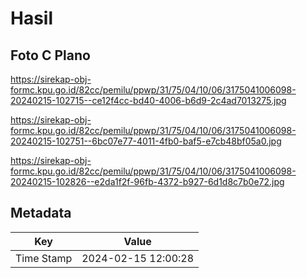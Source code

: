 # Hasil

## Foto C Plano

https://sirekap-obj-formc.kpu.go.id/82cc/pemilu/ppwp/31/75/04/10/06/3175041006098-20240215-102715--ce12f4cc-bd40-4006-b6d9-2c4ad7013275.jpg

https://sirekap-obj-formc.kpu.go.id/82cc/pemilu/ppwp/31/75/04/10/06/3175041006098-20240215-102751--6bc07e77-4011-4fb0-baf5-e7cb48bf05a0.jpg

https://sirekap-obj-formc.kpu.go.id/82cc/pemilu/ppwp/31/75/04/10/06/3175041006098-20240215-102826--e2da1f2f-96fb-4372-b927-6d1d8c7b0e72.jpg


## Metadata

| Key        | Value               |
| ---------- | ------------------- |
| Time Stamp | 2024-02-15 12:00:28 |



